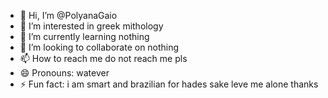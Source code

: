 - 👋 Hi, I’m @PolyanaGaio
- 👀 I’m interested in greek mithology
- 🌱 I’m currently learning nothing
- 💞️ I’m looking to collaborate on nothing
- 📫 How to reach me do not reach me pls
- 😄 Pronouns: watever
- ⚡ Fun fact: i am smart and brazilian
for hades sake leve me alone thanks  
<!---
PolyanaGaio/PolyanaGaio is a ✨ special ✨ repository because its `README.md` (this file) appears on your GitHub profile.
You can click the Preview link to take a look at your changes.
--->
